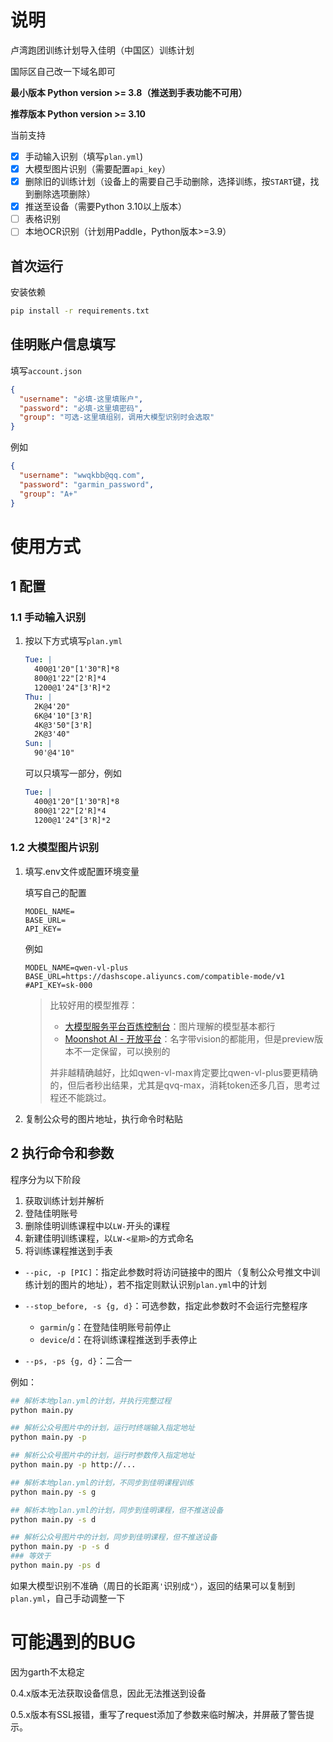 # 说明

卢湾跑团训练计划导入佳明（中国区）训练计划

国际区自己改一下域名即可

**最小版本 Python version >= 3.8（推送到手表功能不可用）**

**推荐版本 Python version >= 3.10**

当前支持

- [x] 手动输入识别（填写`plan.yml`)
- [x] 大模型图片识别（需要配置`api_key`）
- [x] 删除旧的训练计划（设备上的需要自己手动删除，选择训练，按`START`键，找到删除选项删除）
- [x] 推送至设备（需要Python 3.10以上版本）
- [ ] 表格识别
- [ ] 本地OCR识别（计划用Paddle，Python版本>=3.9）

## 首次运行

安装依赖

```bash
pip install -r requirements.txt
```

## 佳明账户信息填写

填写`account.json`

```json
{
  "username": "必填-这里填账户",
  "password": "必填-这里填密码",
  "group": "可选-这里填组别，调用大模型识别时会选取"
}
```

例如

```json
{
  "username": "wwqkbb@qq.com",
  "password": "garmin_password",
  "group": "A+"
}
```

# 使用方式

## 1 配置

### 1.1 手动输入识别

1. 按以下方式填写`plan.yml`

    ```yaml
    Tue: |
      400@1'20"[1'30"R]*8
      800@1'22"[2'R]*4
      1200@1'24"[3'R]*2
    Thu: |
      2K@4'20"
      6K@4'10"[3'R]
      4K@3'50"[3'R]
      2K@3'40"
    Sun: |
      90'@4'10"
    ```

    可以只填写一部分，例如

    ```yaml
    Tue: |
      400@1'20"[1'30"R]*8
      800@1'22"[2'R]*4
      1200@1'24"[3'R]*2
    ```

### 1.2 大模型图片识别

1. 填写.env文件或配置环境变量

    填写自己的配置
    ```dotenv
    MODEL_NAME=
    BASE_URL=
    API_KEY=
    ```

    例如

    ```dotenv
    MODEL_NAME=qwen-vl-plus
    BASE_URL=https://dashscope.aliyuncs.com/compatible-mode/v1
    #API_KEY=sk-000
    ```

    > 比较好用的模型推荐：
    >
    > - [大模型服务平台百炼控制台](https://bailian.console.aliyun.com/?tab=model#/model-market?capabilities=["IU"]&z_type_={"capabilities"%3A"array"})：图片理解的模型基本都行
    > - [Moonshot AI - 开放平台](https://platform.moonshot.cn/docs/introduction)：名字带vision的都能用，但是preview版本不一定保留，可以换别的
    >
    > 并非越精确越好，比如qwen-vl-max肯定要比qwen-vl-plus要更精确的，但后者秒出结果，尤其是qvq-max，消耗token还多几百，思考过程还不能跳过。

2. 复制公众号的图片地址，执行命令时粘贴

## 2 执行命令和参数

程序分为以下阶段

1. 获取训练计划并解析
2. 登陆佳明账号
3. 删除佳明训练课程中以`LW-`开头的课程
4. 新建佳明训练课程，以`LW-<星期>`的方式命名
5. 将训练课程推送到手表

- `--pic, -p [PIC]`：指定此参数时将访问链接中的图片（复制公众号推文中训练计划的图片的地址），若不指定则默认识别`plan.yml`中的计划

- `--stop_before, -s {g, d}`：可选参数，指定此参数时不会运行完整程序
  - `garmin`/`g`：在登陆佳明账号前停止
  - `device`/`d`：在将训练课程推送到手表停止

- `--ps, -ps {g, d}`：二合一

例如：

```bash
## 解析本地plan.yml的计划，并执行完整过程
python main.py

## 解析公众号图片中的计划，运行时终端输入指定地址
python main.py -p

## 解析公众号图片中的计划，运行时参数传入指定地址
python main.py -p http://... 

## 解析本地plan.yml的计划，不同步到佳明课程训练
python main.py -s g

## 解析本地plan.yml的计划，同步到佳明课程，但不推送设备
python main.py -s d

## 解析公众号图片中的计划，同步到佳明课程，但不推送设备
python main.py -p -s d
### 等效于
python main.py -ps d
```

如果大模型识别不准确（周日的长距离`'`识别成`"`），返回的结果可以复制到`plan.yml`，自己手动调整一下

# 可能遇到的BUG

因为garth不太稳定

0.4.x版本无法获取设备信息，因此无法推送到设备

0.5.x版本有SSL报错，重写了request添加了参数来临时解决，并屏蔽了警告提示。

